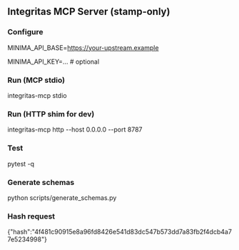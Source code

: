 ## Integritas MCP Server (stamp-only)

### Configure

MINIMA_API_BASE=https://your-upstream.example

MINIMA_API_KEY=... # optional

### Run (MCP stdio)

integritas-mcp stdio

### Run (HTTP shim for dev)

integritas-mcp http --host 0.0.0.0 --port 8787

### Test

pytest -q

### Generate schemas

python scripts/generate_schemas.py

### Hash request

{"hash":"4f481c90915e8a96fd8426e541d83dc547b573dd7a83fb2f4dcb4a77e5234998"}
